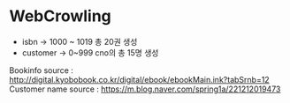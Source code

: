 # WebCrowling

- isbn -> 1000 ~ 1019 총 20권 생성
- customer -> 0~999 cno의 총 15명 생성

Bookinfo source : http://digital.kyobobook.co.kr/digital/ebook/ebookMain.ink?tabSrnb=12
Customer name source : https://m.blog.naver.com/spring1a/221212019473
